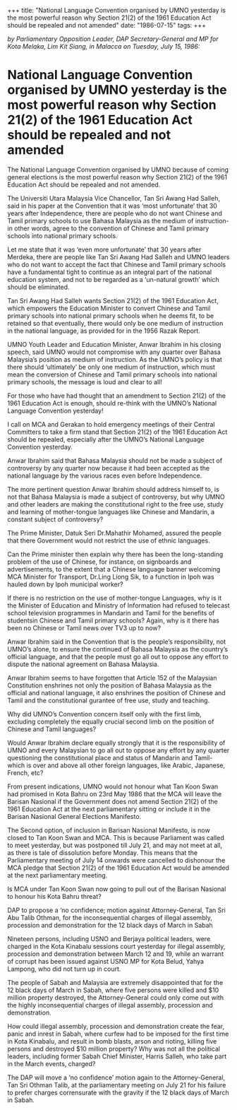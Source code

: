 +++ 
title: "National Language Convention organised by UMNO yesterday is the most powerful reason why Section 21(2) of the 1961 Education Act should be repealed and not amended"
date: "1986-07-15"
tags:
+++

_by Parliamentary Opposition Leader, DAP Secretary-General and MP for Kota Melaka, Lim Kit Siang, in Malacca on Tuesday, July 15, 1986:_

# National Language Convention organised by UMNO yesterday is the most powerful reason why Section 21(2) of the 1961 Education Act should be repealed and not amended

The National Language Convention organised by UMNO because of coming general elections is the most powerful reason why Section 21(2) of the 1961 Education Act should be repealed and not amended.</u>

The Universiti Utara Malaysia Vice Chancellor, Tan Sri Awang Had Salleh, said in his paper at the Convention that it was ‘most unfortunate’ that 30 years after Independence, there are people who do not want Chinese and Tamil primary schools to use Bahasa Malaysia as the medium of instruction- in other words, agree to the convention of Chinese and Tamil primary schools into national primary schools.

Let me state that it was ‘even more unfortunate’ that 30 years after Merdeka, there are people like Tan Sri Awang Had Salleh and UMNO leaders who do not want to accept the fact that Chinese and Tamil primary schools have a fundamental tight to continue as an integral part of the national education system, and not to be regarded as a ‘un-natural growth’ which should be eliminated.

Tan Sri Awang Had Salleh wants Section 21(2) of the 1961 Education Act, which empowers the Education Minister to convert Chinese and Tamil primary schools into national primary schools when he deems fit, to be retained so that eventually, there would only be one medium of instruction in the national language, as provided for in the 1956 Razak Report.

UMNO Youth Leader and Education Minister, Anwar Ibrahim in his closing speech, said UMNO would not compromise with any quarter over Bahasa Malaysia’s position as medium of instruction. As the UMNO’s policy is that there should ‘ultimately’ be only one medium of instruction, which must mean the conversion of Chinese and Tamil primary schools into national primary schools, the message is loud and clear to all!

For those who have had thought that an amendment to Section 21(2) of the 1961 Education Act is enough, should re-think with the UMNO’s National Language Convention yesterday!

I call on MCA and Gerakan to hold emergency meetings of their Central Committers to take a firm stand that Section 21(2) of the 1961 Education Act should be repealed, especially after the UMNO’s National Language Convention yesterday.

Anwar Ibrahim said that Bahasa Malaysia should not be made a subject of controversy by any quarter now because it had been accepted as the national language by the various races even before Independence.

The more pertinent question Anwar Ibrahim should address himself to, is not that Bahasa Malaysia is made a subject of controversy, but why UMNO and other leaders are making the constitutional right to the free use, study and learning of mother-tongue languages like Chinese and Mandarin, a constant subject of controversy?

The Prime Minister, Datuk Seri Dr.Mahathir Mohamed, assured the people that there Government would not restrict the use of ethnic languages.

Can the Prime minister then explain why there has been the long-standing problem of the use of Chinese, for instance, on signboards and advertisements, to the extent that a Chinese language banner welcoming MCA Minister for Transport, Dr.Ling Liong Sik, to a function in Ipoh was hauled down by Ipoh municipal worker?

If there is no restriction on the use of mother-tongue Languages, why is it the Minister of Education and Ministry of Information had refused to telecast school television programmes in Mandarin and Tamil for the benefits of studentsin Chinese and Tamil primary schools?
Again, why is it there has been no Chinese or Tamil news over TV3 up to now?

Anwar Ibrahim said in the Convention that is the people’s responsibility, not UMNO’s alone, to ensure the continued of Bahasa Malaysia as the country’s official language, and that the people must go all out to oppose any effort to dispute the national agreement on Bahasa Malaysia.

Anwar Ibrahim seems to have forgotten that Article 152 of the Malaysian Constitution enshrines not only the position of Bahasa Malaysia as the official and national language, it also enshrines the position of Chinese and Tamil and the constitutional gurantee of free use, study and teaching.

Why did UMNO’s Convention concern itself only with the first limb, excluding completely the equally crucial second limb on the position of Chinese and Tamil languages?

Would Anwar Ibrahim declare equally strongly that it is the responsibility of UMNO and every Malaysian to go all out to oppose any effort by any quarter questioning the constitutional place and status of Mandarin and Tamil-which is over and above all other foreign languages, like Arabic, Japanese, French, etc?

From present indications, UMNO would not honour what Tan Koon Swan had promised in Kota Bahru on 23rd May 1986 that the MCA will leave the Barisan Nasional if the Government does not amend Section 21(2) of the 1961 Education Act at the next parliamentary sitting or include it in the Barisan Nasional General Elections Manifesto.

The Second option, of inclusion in Barisan Nasional Manifesto, is now closed to Tan Koon Swan and MCA. This is because Parliament was called to meet yesterday, but was postponed till July 21, and may not meet at all, as there is tale of dissolution before Monday. This means that the Parliamentary meeting of July 14 onwards were cancelled to dishonour the MCA pledge that Section 21(2) of the 1961 
Education Act would be amended at the next parliamentary meeting.

Is MCA under Tan Koon Swan now going to pull out of the Barisan Nasional to honour his Kota Bahru threat?

DAP to propose a ‘no confidence; motion against Attorney-General, Tan Sri Abu Talib Othman, for the inconsequential charges of illegal assembly, procession and demonstration for the 12 black days of March in Sabah

Nineteen persons, including USNO and Berjaya political leaders, were charged in the Kota Kinabalu sessions court yesterday for illegal assembly, procession and demonstration between March 12 and 19, while an warrant of corrupt has been issued against USNO MP for Kota Belud, Yahya Lampong, who did not turn up in court.

The people of Sabah and Malaysia are extremely disappointed that for the 12 black days of March in Sabah, where five persons were killed and $10 million property destroyed, the Attorney-General could only come out with the highly inconsequential charges of illegal assembly, procession and demonstration.

How could illegal assembly, procession and demonstration create the fear, panic and inrest in Sabah, where curfew had to be imposed for the first time in Kota Kinabalu, and result in bomb blasts, arson and rioting, killing five persons and destroyed $10 million property? 
Why was not all the political leaders, including former Sabah Chief Minister, Harris Salleh, who take part in the March events, charged?

The DAP will move a ‘no confidence’ motion again to the Attorney-General, Tan Sri Othman Talib, at the parliamentary meeting on July 21 for his failure to prefer charges corrensurate with the gravity if the 12 black days of March in Sabah.
 
